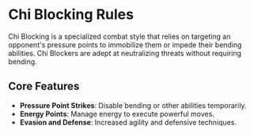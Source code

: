 # Chi Blocking Rules

Chi Blocking is a specialized combat style that relies on targeting an opponent's pressure points to immobilize them or impede their bending abilities. 
Chi Blockers are adept at neutralizing threats without requiring bending.

## Core Features
- **Pressure Point Strikes**: Disable bending or other abilities temporarily.
- **Energy Points**: Manage energy to execute powerful moves.
- **Evasion and Defense**: Increased agility and defensive techniques.

